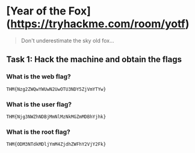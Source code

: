 # [Year of the Fox] (https://tryhackme.com/room/yotf)

> Don't underestimate the sky old fox...

## Task 1: Hack the machine and obtain the flags

### What is the web flag?
```
THM{Nzg2ZWQwYWUwN2UwOTU3NDY5ZjVmYTYw}
```

### What is the user flag?
```
THM{Njg3NWZhNDBjMmNlMzNkMGZmMDBhYjhk}
```

### What is the root flag?
```
THM{ODM3NTdkMDljYmM4ZjdhZWFhY2VjY2Fk}
```
